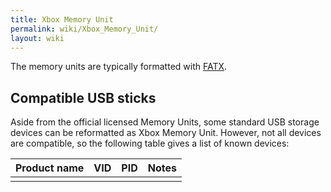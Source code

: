```yaml
---
title: Xbox Memory Unit
permalink: wiki/Xbox_Memory_Unit/
layout: wiki
---
```


The memory units are typically formatted with [FATX](/wiki/FATX "wikilink").

Compatible USB sticks
---------------------

Aside from the official licensed Memory Units, some standard USB storage
devices can be reformatted as Xbox Memory Unit. However, not all devices
are compatible, so the following table gives a list of known devices:

| Product name | VID | PID | Notes |
|--------------|-----|-----|-------|
||


